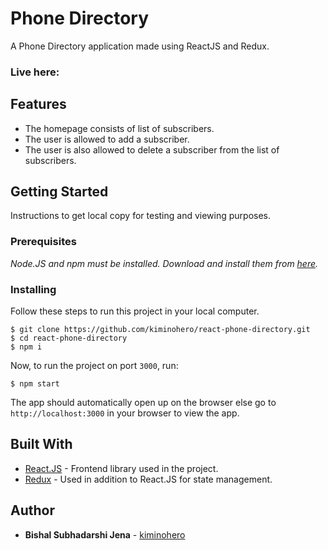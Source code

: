 # Phone Directory

A Phone Directory application made using ReactJS and Redux.

### Live here:

## Features

- The homepage consists of list of subscribers.
- The user is allowed to add a subscriber.
- The user is also allowed to delete a subscriber from the list of subscribers.

## Getting Started

Instructions to get local copy for testing and viewing purposes.

### Prerequisites

_Node.JS and npm must be installed. Download and install them from [here](https://nodejs.org)._

### Installing

Follow these steps to run this project in your local computer.

```
$ git clone https://github.com/kiminohero/react-phone-directory.git
$ cd react-phone-directory
$ npm i
```

Now, to run the project on port `3000`, run:

```
$ npm start
```

The app should automatically open up on the browser else go to `http://localhost:3000` in your browser to view the app.

## Built With

- [React.JS](https://reactjs.org/) - Frontend library used in the project.
- [Redux](https://redux.js.org/) - Used in addition to React.JS for state management.

## Author

- **Bishal Subhadarshi Jena** - [kiminohero](https://github.com/kiminohero)
